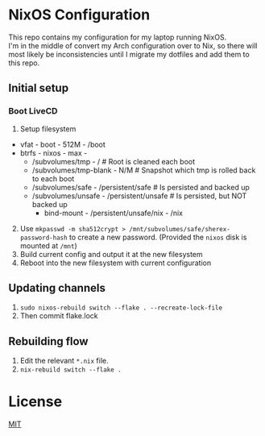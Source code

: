 # NixOS Configuration
This repo contains my configuration for my laptop running NixOS.  
I'm in the middle of convert my Arch configuration over to Nix, so there will most likely be inconsistencies until I migrate my dotfiles and add them to this repo.

## Initial setup
### Boot LiveCD
1. Setup filesystem
  - vfat - boot - 512M - /boot
  - btrfs - nixos - max -
    - /subvolumes/tmp - / # Root is cleaned each boot
    - /subvolumes/tmp-blank - N/M # Snapshot which tmp is rolled back to each boot
    - /subvolumes/safe - /persistent/safe # Is persisted and backed up
    - /subvolumes/unsafe - /persistent/unsafe # Is persisted, but NOT backed up
      - bind-mount - /persistent/unsafe/nix - /nix
2. Use `mkpasswd -m sha512crypt > /mnt/subvolumes/safe/sherex-password-hash` to create a new password. (Provided the `nixos` disk is mounted at `/mnt`)
3. Build current config and output it at the new filesystem
4. Reboot into the new filesystem with current configuration

## Updating channels
1. `sudo nixos-rebuild switch --flake . --recreate-lock-file`
2. Then commit flake.lock

## Rebuilding flow
1. Edit the relevant `*.nix` file.
2. `nix-rebuild switch --flake .`

# License
[MIT](LICENSE)
